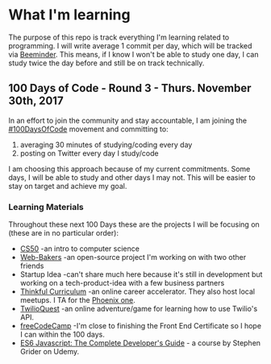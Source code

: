# What I'm learning
The purpose of this repo is track everything I'm learning related to programming. I will write average 1 commit per day, which will be tracked via [Beeminder](https://www.beeminder.com/jjprevite/code). This means, if I know I won't be able to study one day, I can study twice the day before and still be on track technically.

## 100 Days of Code - Round 3 - Thurs. November 30th, 2017
In an effort to join the community and stay accountable, I am joining the [#100DaysOfCode](http://100daysofcode.com/index.html) movement and committing to: 
1. averaging 30 minutes of studying/coding every day
2. posting on Twitter every day I study/code

I am choosing this approach because of my current commitments. Some days, I will be able to study and other days I may not. This will be easier to stay on target and achieve my goal. 

### Learning Materials
Throughout these next 100 Days these are the projects I will be focusing on (these are in no particular order):
- [CS50](https://github.com/jjprevite/cs50) -an intro to computer science
- [Web-Bakers](https://github.com/Web-Bakers/web-bakers) -an open-source project I'm working on with two other friends
- Startup Idea -can't share much here because it's still in development but working on a tech-product-idea with a few business partners
- [Thinkful Curriculum](https://www.thinkful.com/) -an online career accelerator. They also host local meetups. I TA for the [Phoenix one](https://www.meetup.com/Thinkful-Phoenix/). 
- [TwilioQuest](https://www.twilio.com/quest/missions) -an online adventure/game for learning how to use Twilio's API.
- [freeCodeCamp](freecodecamp.org) -I'm close to finishing the Front End Certificate so I hope I can within the 100 days.
- [ES6 Javascript: The Complete Developer's Guide](https://www.udemy.com/javascript-es6-tutorial/) - a course by Stephen Grider on Udemy. 

